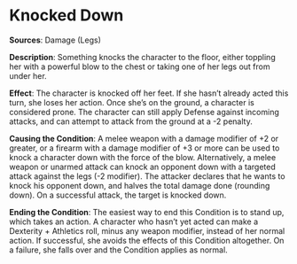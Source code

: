 # Knocked Down
**Sources**: Damage (Legs)

**Description**: Something knocks the character to the
floor, either toppling her with a powerful blow to the chest
or taking one of her legs out from under her.

**Effect**: The character is knocked off her feet. If she hasn’t
already acted this turn, she loses her action. Once she’s on
the ground, a character is considered prone. The character
can still apply Defense against incoming attacks, and can
attempt to attack from the ground at a -2 penalty.

**Causing the Condition**: A melee weapon with a damage modifier of +2 or greater, or a firearm with a damage modifier of
+3 or more can be used to knock a character down with the
force of the blow. Alternatively, a melee weapon or unarmed
attack can knock an opponent down with a targeted attack
against the legs (-2 modifier). The attacker declares that he
wants to knock his opponent down, and halves the total
damage done (rounding down). On a successful attack, the
target is knocked down.

**Ending the Condition**: The easiest way to end this Condition is to
stand up, which takes an action. A character who hasn’t
yet acted can make a Dexterity + Athletics roll, minus any
weapon modifier, instead of her normal action. If successful,
she avoids the effects of this Condition altogether. On a failure, she
falls over and the Condition applies as normal.